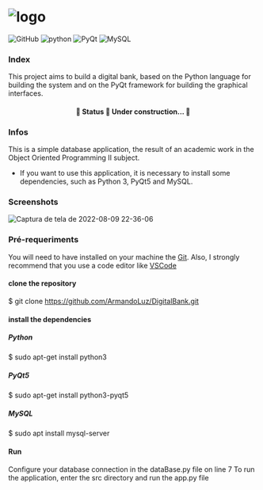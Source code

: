 # ![logo](https://user-images.githubusercontent.com/66181823/182723255-4a1e6284-0455-47ab-8a74-e0f90a5fc0bd.png)
![GitHub](https://img.shields.io/github/license/ArmandoLuz/DigitalBank?logo=MIT)
![python](https://img.shields.io/badge/Python-3.9.12-blue)
![PyQt](https://img.shields.io/badge/Framework-PyQt5-blue)
![MySQL](https://img.shields.io/badge/MySQL-8.0.30-blue)

### Index
This project aims to build a digital bank, based on the Python language for building the system and on the PyQt framework for building the graphical interfaces.

<h4 align="center"> 
	🚧  Status 🚀 Under construction...  🚧
</h4>

### Infos
This is a simple database application, the result of an academic work in the Object Oriented Programming II subject.
* If you want to use this application, it is necessary to install some dependencies, such as Python 3, PyQt5 and MySQL. 
### Screenshots
![Captura de tela de 2022-08-09 22-36-06](https://user-images.githubusercontent.com/66181823/183791359-377df0b3-9f0c-4306-8032-fa18c897fdb2.png)




### Pré-requeriments
You will need to have installed on your machine the [Git](https://git-scm.com/). 
Also, I strongly recommend that you use a code editor like [VSCode](https://code.visualstudio.com/)

#### clone the repository
$ git clone <https://github.com/ArmandoLuz/DigitalBank.git>

#### install the dependencies
##### Python
$ sudo apt-get install python3

##### PyQt5 
$ sudo apt-get install python3-pyqt5

##### MySQL 
$ sudo apt install mysql-server

#### Run
Configure your database connection in the dataBase.py file on line 7
To run the application, enter the src directory and run the app.py file


